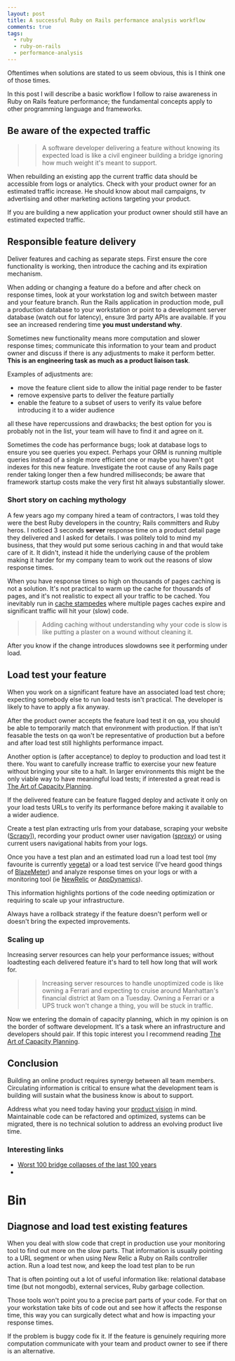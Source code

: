 ```yaml
---
layout: post
title: A successful Ruby on Rails performance analysis workflow
comments: true
tags:
  - ruby
  - ruby-on-rails
  - performance-analysis
---
```


Oftentimes when solutions are stated to us seem obvious, this is I think one of those times.

In this post I will describe a basic workflow I follow to raise awareness in Ruby on Rails feature performance; the fundamental concepts apply to other programming language and frameworks.

## Be aware of the expected traffic

>> A software developer delivering a feature without knowing its expected load is like a civil engineer building a bridge ignoring how much weight it's meant to support.

When rebuilding an existing app the current traffic data should be accessible from logs or analytics. Check with your product owner for an estimated traffic increase. He should know about mail campaigns, tv advertising and other marketing actions targeting your product.

If you are building a new application your product owner should still have an estimated expected traffic.


## Responsible feature delivery

Deliver features and caching as separate steps. First ensure the core functionality is working, then introduce the caching and its expiration mechanism.

When adding or changing a feature do a before and after check on response times, look at your workstation log and switch between master and your feature branch. Run the Rails application in production mode, pull a production database to your workstation or point to a development server database (watch out for latency), ensure 3rd party APIs are available. If you see an increased rendering time **you must understand why**.

Sometimes new functionality means more computation and slower response times; communicate this information to your team and product owner and discuss if there is any adjustments to make it perform better. **This is an engineering task as much as a product liaison task**.

Examples of adjustments are:

* move the feature client side to allow the initial page render to be faster
* remove expensive parts to deliver the feature partially
* enable the feature to a subset of users to verify its value before introducing it to a wider audience

all these have repercussions and drawbacks; the best option for you is probably not in the list, your team will have to find it and agree on it.

Sometimes the code has performance bugs; look at database logs to ensure you see queries you expect. Perhaps your ORM is running multiple queries instead of a single more efficient one or maybe you haven't got indexes for this new feature. Investigate the root cause of any Rails page render taking longer then a few hundred milliseconds; be aware that framework startup costs make the very first hit always substantially slower.

### Short story on caching mythology

A few years ago my company hired a team of contractors, I was told they were the best Ruby developers in the country; Rails committers and Ruby heros. I noticed 3 seconds **server** response time on a product detail page they delivered and I asked for details. I was politely told to mind my business, that they would put some serious caching in and that would take care of it. It didn't, instead it hide the underlying cause of the problem making it harder for my company team to work out the reasons of slow response times.

When you have response times so high on thousands of pages caching is not a solution. It's not practical to warm up the cache for thousands of pages, and it's not realistic to expect all your traffic to be cached. You inevitably run in [cache stampedes](http://en.wikipedia.org/wiki/Cache_stampede) where multiple pages caches expire and significant traffic will hit your (slow) code.

>> Adding caching without understanding why your code is slow is like putting a plaster on a wound without cleaning it.

After you know if the change introduces slowdowns see it performing under load.


## Load test your feature

When you work on a significant feature have an associated load test chore; expecting somebody else to run load tests isn't practical. The developer is likely to have to apply a fix anyway.

After the product owner accepts the feature load test it on qa, you should be able to temporarily match that environment with production. If that isn't feasable the tests on qa won't be representative of production but a before and after load test still highlights performance impact.

Another option is (after acceptance) to deploy to production and load test it there. You want to carefully increase traffic to exercise your new feature without bringing your site to a halt. In larger environments this might be the only viable way to have meaningful load tests; if interested a great read is [The Art of Capacity Planning](http://www.amazon.com/The-Art-Capacity-Planning-Resources/dp/0596518579). 

If the delivered feature can be feature flagged deploy and activate it only on your load tests URLs to verify its performance before making it available to a wider audience.

Create a test plan extracting urls from your database, scraping your website ([Scrapy](http://scrapy.org/)]), recording your product owner user navigation ([sproxy](http://www.joedog.org/sproxy-home/)) or using current users navigational habits from your logs.

Once you have a test plan and an estimated load run a load test tool (my favourite is currently [vegeta](https://github.com/tsenart/vegeta)) or a load test service (I've heard good things of [BlazeMeter](http://blazemeter.com/)) and analyze response times on your logs or with a monitoring tool (ie [NewRelic](http://newrelic.com/) or [AppDynamics](http://www.appdynamics.com/)).

This information highlights portions of the code needing optimization or requiring to scale up your infrastructure. 

Always have a rollback strategy if the feature doesn't perform well or doesn't bring the expected improvements.


### Scaling up

Increasing server resources can help your performance issues; without loadtesting each delivered feature it's hard to tell how long that will work for.

>> Increasing server resources to handle unoptimized code is like owning a Ferrari and expecting to cruise around Manhattan's financial district at 9am on a Tuesday. Owning a Ferrari or a UPS truck won't change a thing, you will be stuck in traffic.

Now we entering the domain of capacity planning, which in my opinion is on the border of software development. It's a task where an infrastructure and developers should pair. If this topic interest you I recommend reading [The Art of Capacity Planning](http://www.amazon.com/The-Art-Capacity-Planning-Resources/dp/0596518579).

## Conclusion

Building an online product requires synergy between all team members. Circulating information is critical to ensure what the development team is building will sustain what the business know is about to support.

Address what you need today having your [product vision](http://www.jamesshore.com/Agile-Book/vision.html) in mind. Maintainable code can be refactored and optimized, systems can be migrated, there is no technical solution to address an evolving product live time.


### Interesting links

* [Worst 100 bridge collapses of the last 100 years](http://content.time.com/time/photogallery/0,29307,1649646,00.html)
* 


# Bin

## Diagnose and load test existing features

When you deal with slow code that crept in production use your monitoring tool to find out more on the slow parts. That information is usually pointing to a URL segment or when using New Relic a Ruby on Rails controller action. Run a load test now, and keep the load test plan to be run 

That is often pointing out a lot of useful information like: relational database time (but not mongodb), external services, Ruby garbage collection.

Those tools won't point you to a precise part parts of your code. For that on your workstation take bits of code out and see how it affects the response time, this way you can surgically detect what and how is impacting your response times.

If the problem is buggy code fix it. If the feature is genuinely requiring more computation communicate with your team and product owner to see if there is an alternative.


